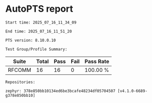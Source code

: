 # AutoPTS report

    Start time: 2025_07_16_11_34_09

    End time: 2025_07_16_11_51_20

    PTS version: 8.10.0.10

    Test Group/Profile Summary: 
|  Suite  | Total | Pass | Fail | Pass Rate|
|---------|-------|------|------|----------|
|RFCOMM   |16     |16    |0     | 100.00 % |

    Repositories:

	zephyr: 378e850bb10134ed6be3bcafe48234df05704507 [v4.1.0-6689-g378e850bb10]
